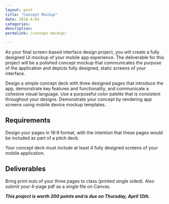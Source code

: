 ```yaml
---
layout: post
title: "Concept Mockup"
date: 2018-4-03
categories:
description:
permalink: /concept-mockup/

---
```


As your final screen-based interface design project, you will create a fully designed UI mockup of your mobile app experience. The deliverable for this project will be a polished concept mockup that communicates the purpose of the application and depicts fully designed, static screens of your interface.

Design a simple concept deck with three designed pages that introduce the app, demonstrate key features and functionality, and communicate a cohesive visual language. Use a purposeful color palette that is consistent throughout your designs. Demonstrate your concept by rendering app screens using mobile device mockup templates.

## Requirements

Design your pages in 16:9 format, with the intention that these pages would be included as part of a pitch deck.

Your concept deck must include at least 4 fully designed screens of your mobile application.


## Deliverables

Bring print outs of your three pages to class (printed single sided). Also submit your 4-page pdf as a single file on Canvas.

***This project is worth 200 points and is due on Thursday, April 12th.***
